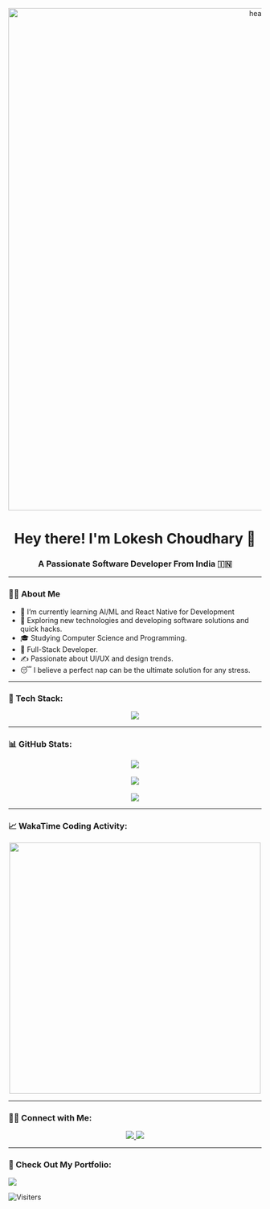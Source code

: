 <p align="center">
  <img width="1000" alt="header_1" src="https://github.com/user-attachments/assets/b582f17d-b805-4bb5-8fca-df871b88e470">
</p>

<h1 align="center">Hey there! I'm Lokesh Choudhary 👋</h1>
<h3 align="center">A Passionate Software Developer From India 🇮🇳</h3>

---


### 👨‍💻 About Me 
- 🔫 I’m currently learning AI/ML and React Native for Development
- 🤔 Exploring new technologies and developing software solutions and quick hacks.
- 🎓 Studying Computer Science and Programming.
- 💼 Full-Stack Developer.
- ✍️ Passionate about UI/UX and design trends.
- 😴 I believe a perfect nap can be the ultimate solution for any stress. 

---

### 🚀 Tech Stack:

<p align="center">
  <img src="https://skillicons.dev/icons?i=typescript,javascript,react,redux,aws,nodejs,express,mongodb,postgresql,git,prisma,vercel,netlify,html,css,tailwind,bootstrap,mui,postman,firebase,cloudflare,docker,kubernetes,bitbucket,c,cpp,nextjs,linux,jest,kafka,ai,github,cypress,deno,bitbucket,codepen,vscode,supabase,redis"/>
</p>

---

### 📊 GitHub Stats:
<div align="center">
  <a href="https://github.com/lokeshchoudharyprogrammer">
    <img align="center" src="https://github-readme-stats.vercel.app/api?username=lokeshchoudharyprogrammer&show_icons=true&theme=darkhub&hide_border=true&include_all_commits=true&count_private=true" />
  </a>
  <br><br>
  <a href="https://github.com/lokeshchoudharyprogrammer">
    <img align="center" src="https://github-readme-streak-stats.herokuapp.com/?user=lokeshchoudharyprogrammer&theme=darkhub&hide_border=true" />
  </a>
  <br><br>
  <a href="https://github.com/lokeshchoudharyprogrammer">
    <img align="center" src="https://github-readme-stats.vercel.app/api/top-langs/?username=lokeshchoudharyprogrammer&theme=darkhub&hide_border=true&include_all_commits=true&count_private=true&layout=compact" />
  </a>
</div>

---

### 📈 WakaTime Coding Activity:
<p align="center">
  <img src="https://wakatime.com/share/@lokeshchoudhary/c1f4184c-1599-46f0-bb47-b22da0068da6.svg" width="500"/>
</p>

---

### 🤝🏻 Connect with Me:
<p align="center">
  <a href="https://twitter.com/lokesh2026" target="_blank" rel="noopener noreferrer">
    <img src="https://img.shields.io/badge/Twitter-%231DA1F2.svg?style=for-the-badge&logo=twitter&logoColor=white"/>
  </a>
  <a href="https://www.linkedin.com/in/lokeshchoudharyprogrammer/" target="_blank" rel="noopener noreferrer">
    <img src="https://img.shields.io/badge/LinkedIn-%230077B5.svg?style=for-the-badge&logo=linkedin&logoColor=white"/>
  </a>
 
</p>

---

### 🌟 Check Out My Portfolio:
<a href="https://www.lokeshdev.in/" target="_blank">
  <img src="https://img.shields.io/badge/Portfolio-%23000000.svg?style=for-the-badge&logo=vercel&logoColor=white"/>
</a>

![Visiters](https://komarev.com/ghpvc/?username=lokeshchoudharyprogrammer&color=green)
